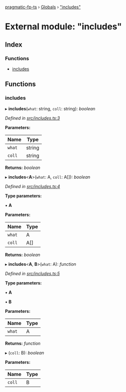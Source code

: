 [pragmatic-fp-ts](../README.md) › [Globals](../globals.md) › ["includes"](_includes_.md)

# External module: "includes"

## Index

### Functions

* [includes](_includes_.md#includes)

## Functions

###  includes

▸ **includes**(`what`: string, `coll`: string): *boolean*

*Defined in [src/includes.ts:3](https://github.com/hermann-p/pragmatic-fp-ts/blob/ce213e6/src/includes.ts#L3)*

**Parameters:**

Name | Type |
------ | ------ |
`what` | string |
`coll` | string |

**Returns:** *boolean*

▸ **includes**<**A**>(`what`: A, `coll`: A[]): *boolean*

*Defined in [src/includes.ts:4](https://github.com/hermann-p/pragmatic-fp-ts/blob/ce213e6/src/includes.ts#L4)*

**Type parameters:**

▪ **A**

**Parameters:**

Name | Type |
------ | ------ |
`what` | A |
`coll` | A[] |

**Returns:** *boolean*

▸ **includes**<**A**, **B**>(`what`: A): *function*

*Defined in [src/includes.ts:5](https://github.com/hermann-p/pragmatic-fp-ts/blob/ce213e6/src/includes.ts#L5)*

**Type parameters:**

▪ **A**

▪ **B**

**Parameters:**

Name | Type |
------ | ------ |
`what` | A |

**Returns:** *function*

▸ (`coll`: B): *boolean*

**Parameters:**

Name | Type |
------ | ------ |
`coll` | B |
